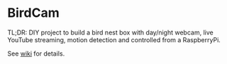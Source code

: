 # BirdCam

TL;DR: DIY project to build a bird nest box with day/night webcam, live YouTube streaming, motion detection and controlled from a RaspberryPi.

See [wiki](https://github.com/hacktobeer/BirdCam/wiki) for details.
